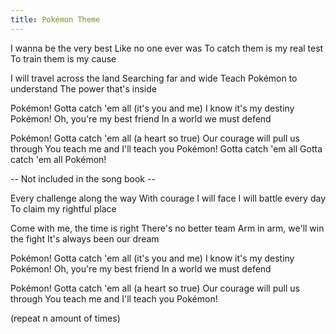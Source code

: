 ```yaml
---
title: Pokémon Theme
---
```

I wanna be the very best
Like no one ever was
To catch them is my real test
To train them is my cause

I will travel across the land
Searching far and wide
Teach Pokémon to understand
The power that's inside

Pokémon! Gotta catch 'em all (it's you and me)
I know it's my destiny
Pokémon! Oh, you're my best friend
In a world we must defend

Pokémon! Gotta catch 'em all (a heart so true)
Our courage will pull us through
You teach me and I'll teach you
Pokémon! 
Gotta catch 'em all
Gotta catch 'em all
Pokémon!


-- Not included in the song book --

Every challenge along the way
With courage I will face
I will battle every day
To claim my rightful place

Come with me, the time is right
There's no better team
Arm in arm, we'll win the fight
It's always been our dream

Pokémon! Gotta catch 'em all (it's you and me)
I know it's my destiny
Pokémon! Oh, you're my best friend
In a world we must defend

Pokémon! Gotta catch 'em all (a heart so true)
Our courage will pull us through
You teach me and I'll teach you
Pokémon! 

(repeat n amount of times)
